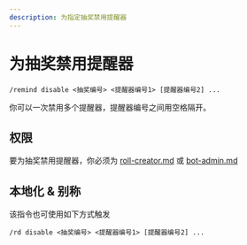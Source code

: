 ```yaml
---
description: 为指定抽奖禁用提醒器
---
```


# 为抽奖禁用提醒器

```
/remind disable <抽奖编号> <提醒器编号1> [提醒器编号2] ...
```

你可以一次禁用多个提醒器，提醒器编号之间用空格隔开。

## 权限

要为抽奖禁用提醒器，你必须为 [roll-creator.md](../permission/roll-creator.md "mention") 或 [bot-admin.md](../permission/bot-admin.md "mention")

## 本地化 & 别称

该指令也可使用如下方式触发

```
/rd disable <抽奖编号> <提醒器编号1> [提醒器编号2] ...
```
